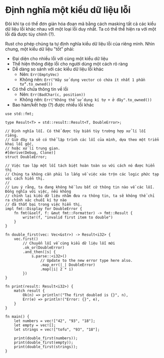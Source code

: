 # Định nghĩa một kiểu dữ liệu lỗi

Đôi khi ta có thể đơn giản hóa đoạn mã bằng cách masking tất cả các kiểu dữ liệu lỗi khác nhau với một loại lỗi duy nhất. Ta có thể thể hiện ra với một lỗi đã được tùy chỉnh (?).

Rust cho phép chúng ta tự định nghĩa kiểu dữ liệu lỗi của riêng mình. Nhìn chung, một kiểu dữ liệu "tốt" phải:
* Đại diện cho nhiều lỗi với cùng một kiểu dữ liệu
* Thể hiện thông điệp lỗi cho người dùng một cách rõ ràng
* Dễ dàng so sánh với các kiểu dữ liệu lỗi khác
    - Nên: `Err(EmptyVec)`
    - Không nên: `Err("Hãy sử dụng vector có chứa ít nhất 1 phần tử".to_owned())`
* Có thể chứa thông tin về lỗi
    - Nên: `Err(BadChar(c, position))`
    - Không nên: `Err("Không thể sử dụng kí tự + ở đây".to_owned())`
* Bao hàm/kết hợp (?) được nhiều lỗi khác


```rust,editable
use std::fmt;

type Result<T> = std::result::Result<T, DoubleError>;

// Định nghĩa lỗi. Có thể được tùy biến tùy trường hợp xử lí lỗi riêng.
// Giờ đây ta sẽ có thể lập trình các lỗi của mình, dựa theo một triển khai lỗi gốc,
// hoặc xử lí trung gian. 
#[derive(Debug, Clone)]
struct DoubleError;

// Việc tạo lập một lỗi tách biệt hoàn toàn so với cách nó được hiển thị
// Chúng ta không cần phải lo lắng về việc xáo trộn các logic phức tạp với cách hiển thị.
//
// Lưu ý rằng, ta đang không hề lưu bất cứ thông tin nào về các lỗi. Đồng nghĩa với việc, nếu không 
// chỉnh lại kiểu dữ liệu nhằm đưa ra thông tin, ta sẽ không thể chỉ ra chính xác chuỗi kí tự nào
// đã thất bại trong việc hiển thị. 
impl fmt::Display for DoubleError {
    fn fmt(&self, f: &mut fmt::Formatter) -> fmt::Result {
        write!(f, "invalid first item to double")
    }
}

fn double_first(vec: Vec<&str>) -> Result<i32> {
    vec.first()
        // Chuyển lỗi về cùng kiểu dữ liệu lỗi mới
        .ok_or(DoubleError)
        .and_then(|s| {
            s.parse::<i32>()
                // Update to the new error type here also.
                .map_err(|_| DoubleError)
                .map(|i| 2 * i)
        })
}

fn print(result: Result<i32>) {
    match result {
        Ok(n) => println!("The first doubled is {}", n),
        Err(e) => println!("Error: {}", e),
    }
}

fn main() {
    let numbers = vec!["42", "93", "18"];
    let empty = vec![];
    let strings = vec!["tofu", "93", "18"];

    print(double_first(numbers));
    print(double_first(empty));
    print(double_first(strings));
}
```

